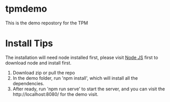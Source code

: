 # tpmdemo
This is the demo repostory for the TPM

# Install Tips
The installation will need node installed first, please visit [Node JS](https://nodejs.org/) first to download node and install first. 

1. Download zip or pull the repo
2. In the demo folder, run 'npm install', which will install all the dependencies.
3. After ready, run 'npm run serve' to start the server, and you can visit the http://localhost:8080/ for the demo visit. 
